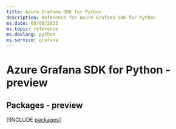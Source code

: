 ```yaml
---
title: Azure Grafana SDK for Python
description: Reference for Azure Grafana SDK for Python
ms.date: 08/08/2025
ms.topic: reference
ms.devlang: python
ms.service: grafana
---
```

# Azure Grafana SDK for Python - preview
## Packages - preview
[!INCLUDE [packages](grafana-index.md)]